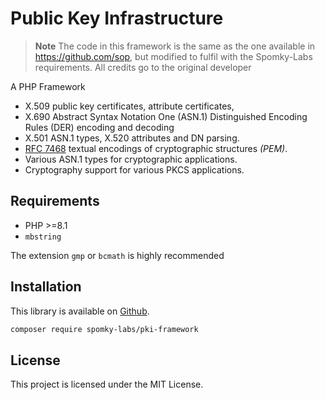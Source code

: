 # Public Key Infrastructure

> **Note**
> The code in this framework is the same as the one available in https://github.com/sop,
> but modified to fulfil with the Spomky-Labs requirements.
> All credits go to the original developer

A PHP Framework

* X.509 public key certificates, attribute certificates,
* X.690 Abstract Syntax Notation One (ASN.1) Distinguished Encoding Rules (DER) encoding and decoding
* X.501 ASN.1 types, X.520 attributes and DN parsing.
* [RFC 7468](https://tools.ietf.org/html/rfc7468)
  textual encodings of cryptographic structures _(PEM)_.
* Various ASN.1 types for cryptographic applications.
* Cryptography support for various PKCS applications.

## Requirements

- PHP >=8.1
- `mbstring`

The extension `gmp` or `bcmath` is highly recommended

## Installation

This library is available on [Github](https://github.com/Spomky-Labs/pki-framework).

```sh
composer require spomky-labs/pki-framework
```

## License

This project is licensed under the MIT License.
